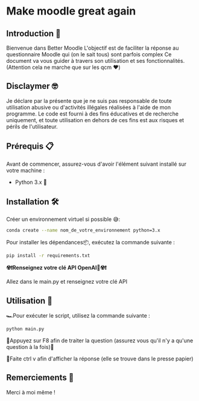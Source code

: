# Make moodle great again

## Introduction 🌟
Bienvenue dans Better Moodle
L'objectif est de faciliter la réponse au questionnaire Moodle qui (on le sait tous) sont parfois complex
Ce document va vous guider à travers son utilisation et ses fonctionnalités.
(Attention cela ne marche que sur les qcm ❤️)

## Disclaymer 🤓
Je déclare par la présente que je ne suis pas responsable de toute utilisation abusive ou d'activités illégales réalisées à l'aide de mon programme. Le code est fourni à des fins éducatives et de recherche uniquement, et toute utilisation en dehors de ces fins est aux risques et périls de l'utilisateur.

## Prérequis 📋
Avant de commencer, assurez-vous d'avoir l'élément suivant installé sur votre machine :
- Python 3.x 🐍


## Installation 🛠️
Créer un environnement virtuel si possible 😅:
```bash
conda create --name nom_de_votre_environnement python=3.x
```

Pour installer les dépendances📦, exécutez la commande suivante :
```bash
pip install -r requirements.txt
```

**☢️❗Renseignez votre clé API OpenAI🤖☢️❗**

Allez dans le main.py et renseignez votre clé API

## Utilisation 🚀
🏎️Pour exécuter le script, utilisez la commande suivante :
```bash
python main.py
```

🤖Appuyez sur F8 afin de traiter la question (assurez vous qu'il n'y a qu'une question à la fois)🤖

🎉Faite ctrl v afin d'afficher la réponse (elle se trouve dans le presse papier)


## Remerciements 🎉
Merci à moi même !
